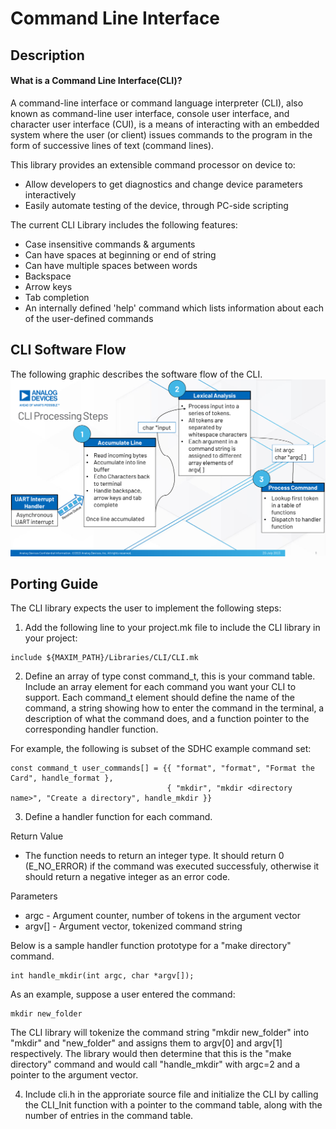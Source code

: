 # Command Line Interface

## Description

#### What is a Command Line Interface(CLI)?

A command-line interface or command language interpreter (CLI), also known as command-line user interface, console user interface, and character user interface (CUI), is a means of interacting with an embedded system where the user (or client) issues commands to the program in the form of successive lines of text (command lines).

This library provides an extensible command processor on device to:
* Allow developers to get diagnostics and change device parameters interactively
* Easily automate testing of the device, through PC-side scripting

The current CLI Library includes the following features:
- Case insensitive commands & arguments
- Can have spaces at beginning or end of string
- Can have multiple spaces between words
- Backspace
- Arrow keys
- Tab completion
- An internally defined 'help' command which lists information about each of the user-defined commands

## CLI Software Flow
The following graphic describes the software flow of the CLI.
![Processing steps](res/CLI-Processing-steps.png)

## Porting Guide

The CLI library expects the user to implement the following steps:

1. Add the following line to your project.mk file to include the CLI library in your project:
```
include ${MAXIM_PATH}/Libraries/CLI/CLI.mk 
```

2. Define an array of type const command_t, this is your command table. Include an array element for each command you want your CLI to support. Each command_t element should define the name of the command, a string showing how to enter the command in the terminal, a description of what the command does, and a function pointer to the corresponding handler function.

For example, the following is subset of the SDHC example command set:
```
const command_t user_commands[] = {{ "format", "format", "Format the Card", handle_format },
    							   { "mkdir", "mkdir <directory name>", "Create a directory", handle_mkdir }}
```

3. Define a handler function for each command.

Return Value
- The function needs to return an integer type. It should return 0 (E_NO_ERROR) if the command was executed successfuly, otherwise it should return a negative integer as an error code.

Parameters
- argc   - Argument counter, number of tokens in the argument vector
- argv[] - Argument vector, tokenized command string

Below is a sample handler function prototype for a "make directory" command.
```
int handle_mkdir(int argc, char *argv[]);
```

As an example, suppose a user entered the command:
```
mkdir new_folder
```
The CLI library will tokenize the command string "mkdir new_folder" into "mkdir" and "new_folder" and assigns them to argv[0] and argv[1] respectively. The library would then determine that this is the "make directory" command and would call "handle_mkdir" with argc=2 and a pointer to the argument vector.

4. Include cli.h in the approriate source file and initialize the CLI by calling the CLI_Init function with a pointer to the command table, along with the number of entries in the command table.
